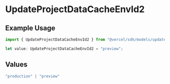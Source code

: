 # UpdateProjectDataCacheEnvId2

## Example Usage

```typescript
import { UpdateProjectDataCacheEnvId2 } from "@vercel/sdk/models/updateprojectdatacacheop.js";

let value: UpdateProjectDataCacheEnvId2 = "preview";
```

## Values

```typescript
"production" | "preview"
```